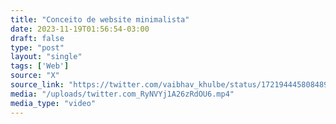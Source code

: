 ```yaml
---
title: "Conceito de website minimalista"
date: 2023-11-19T01:56:54-03:00
draft: false
type: "post"
layout: "single"
tags: ['Web']
source: "X"
source_link: "https://twitter.com/vaibhav_khulbe/status/1721944458084897008"
media: "/uploads/twitter.com_RyNVYj1A26zRdOU6.mp4"
media_type: "video"
---
```


